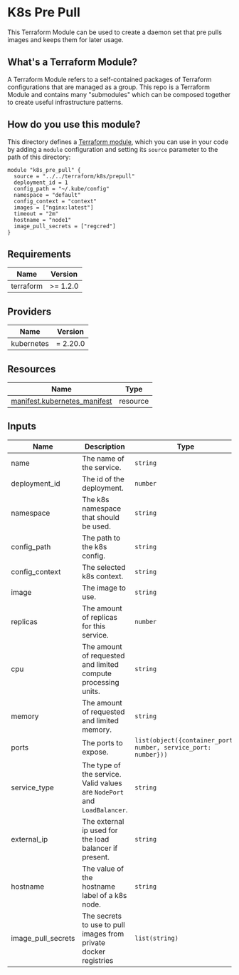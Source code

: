 # K8s Pre Pull

This Terraform Module can be used to create a daemon set that pre pulls images and keeps them for
later usage.

## What's a Terraform Module?

A Terraform Module refers to a self-contained packages of Terraform configurations that are managed
as a group. This repo is a Terraform Module and contains many "submodules" which can be composed
together to create useful infrastructure patterns.

## How do you use this module?

This directory defines a [Terraform module](https://www.terraform.io/docs/modules/usage.html),
which you can use in your code by adding a `module` configuration and setting its `source`
parameter to the path of this directory:

```hcl
module "k8s_pre_pull" {
  source = "../../terraform/k8s/prepull"
  deployment_id = 1
  config_path = "~/.kube/config"
  namespace = "default"
  config_context = "context"
  images = ["nginx:latest"]
  timeout = "2m"
  hostname = "node1"
  image_pull_secrets = ["regcred"]
}
```

<!-- BEGIN_TF_DOCS -->

## Requirements

| Name       | Version   |
|------------|-----------|
| terraform  | \>= 1.2.0 |

## Providers

| Name       | Version  |
|------------|----------|
| kubernetes | = 2.20.0 |

## Resources

| Name                                                                                                                        | Type     |
|-----------------------------------------------------------------------------------------------------------------------------|----------|
| [manifest.kubernetes_manifest](https://registry.terraform.io/providers/hashicorp/kubernetes/latest/docs/resources/manifest) | resource |

## Inputs

| Name               | Description                                                              | Type                                                           | Default            | Required |
|--------------------|--------------------------------------------------------------------------|----------------------------------------------------------------|--------------------|:--------:|
| name               | The name of the service.                                                 | `string`                                                       | `"service"`        |    no    |
| deployment_id      | The id of the deployment.                                                | `number`                                                       | n/a                |   yes    |
| namespace          | The k8s namespace that should be used.                                   | `string`                                                       | `"default"`        |    no    |
| config_path        | The path to the k8s config.                                              | `string`                                                       | `"~/.kube/config"` |    no    |
| config_context     | The selected k8s context.                                                | `string`                                                       | n/a                |   yes    |
| image              | The image to use.                                                        | `string`                                                       | n/a                |   yes    |
| replicas           | The amount of replicas for this service.                                 | `number`                                                       | `1`                |    no    |
| cpu                | The amount of requested and limited compute processing units.            | `string`                                                       | `"50m"`            |    no    |
| memory             | The amount of requested and limited memory.                              | `string`                                                       | `"50Mi"`           |    no    |
| ports              | The ports to expose.                                                     | `list(object({container_port: number, service_port: number}))` | `[]`               |    no    |
| service_type       | The type of the service. Valid values are `NodePort` and `LoadBalancer`. | `string`                                                       | `"NodePort"`       |    no    |
| external_ip        | The external ip used for the load balancer if present.                   | `string`                                                       | `""`               |    no    |
| hostname           | The value of the hostname label of a k8s node.                           | `string`                                                       | n/a                |    no    |
| image_pull_secrets | The secrets to use to pull images from private docker registries         | `list(string)`                                                 | `[]`               |    no    |

<!-- END_TF_DOCS -->
